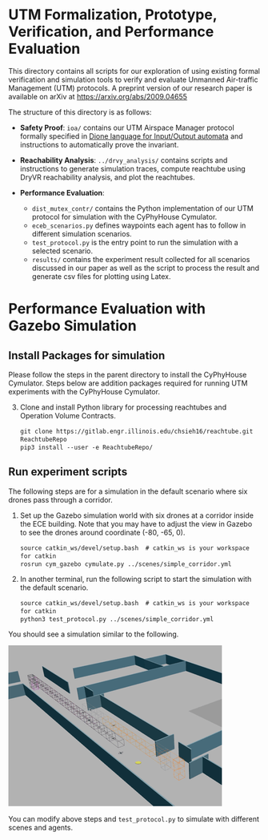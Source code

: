 UTM Formalization, Prototype, Verification, and Performance Evaluation
======================================================================

This directory contains all scripts for our exploration of using existing formal verification and simulation tools to
verify and evaluate Unmanned Air-traffic Management (UTM) protocols.
A preprint version of our research paper is available on arXiv at https://arxiv.org/abs/2009.04655

The structure of this directory is as follows:

* **Safety Proof**:
  `ioa/` contains our UTM Airspace Manager protocol formally specified in 
  [Dione language for Input/Output automata](https://doi.org/10.1007/978-3-030-34968-4_13) and
  instructions to automatically prove the invariant. 

* **Reachability Analysis**:
   `../drvy_analysis/` contains scripts and instructions to generate simulation traces, compute reachtube
   using DryVR reachability analysis, and plot the reachtubes.

* **Performance Evaluation**:

  + `dist_mutex_contr/` contains the Python implementation of our UTM protocol for simulation with the CyPhyHouse Cymulator.  
  + `eceb_scenarios.py` defines waypoints each agent has to follow in different simulation scenarios.
  + `test_protocol.py` is the entry point to run the simulation with a selected scenario.
  + `results/` contains the experiment result collected for all scenarios discussed in our paper as well as
    the script to process the result and generate csv files for plotting using Latex.


Performance Evaluation with Gazebo Simulation
=============================================

Install Packages for simulation
-------------------------------

Please follow the steps in the parent directory to install the CyPhyHouse Cymulator.
Steps below are addition packages required for running UTM experiments with the CyPhyHouse Cymulator.

3. Clone and install Python library for processing reachtubes and Operation Volume Contracts.
   ```shell
   git clone https://gitlab.engr.illinois.edu/chsieh16/reachtube.git ReachtubeRepo
   pip3 install --user -e ReachtubeRepo/
   ```


Run experiment scripts
----------------------

The following steps are for a simulation in the default scenario where six drones pass through a corridor.

1. Set up the Gazebo simulation world with six drones at a corridor inside the ECE building.
   Note that you may have to adjust the view in Gazebo to see the drones around coordinate (-80, -65, 0).
   ```shell
   source catkin_ws/devel/setup.bash  # catkin_ws is your workspace for catkin
   rosrun cym_gazebo cymulate.py ../scenes/simple_corridor.yml
   ```

2. In another terminal, run the following script to start the simulation with the default scenario.
   ```shell
   source catkin_ws/devel/setup.bash  # catkin_ws is your workspace for catkin
   python3 test_protocol.py ../scenes/simple_corridor.yml
   ```

You should see a simulation similar to the following.

![UTM simulated with six drones passing through a corridor](utm-simple_corridor-6_drones.gif)

You can modify above steps and `test_protocol.py` to simulate with different scenes and agents.
